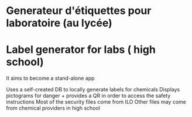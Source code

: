 # Generateur d'étiquettes pour laboratoire (au lycée)
# Label generator for labs ( high school)

It aims to become a stand-alone app

Uses a self-created DB to locally generate labels for chemicals
Displays pictograms for danger + provides a QR in order to access the safety instructions
Most of the security files come from ILO
Other files may come from chemical providers in high school
